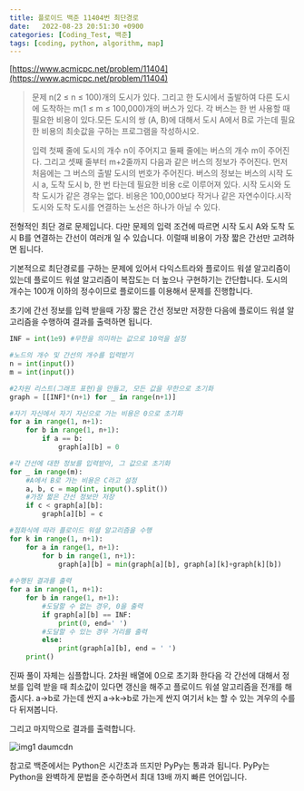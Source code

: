 ```yaml
---
title: 플로이드 백준 11404번 최단경로
date:   2022-08-23 20:51:30 +0900
categories: [Coding_Test, 백준]
tags: [coding, python, algorithm, map]
---
```


[https://www.acmicpc.net/problem/11404](https://www.acmicpc.net/problem/11404)

> 문제
> n(2 ≤ n ≤ 100)개의 도시가 있다. 그리고 한 도시에서 출발하여 다른 도시에 도착하는 m(1 ≤ m ≤ 100,000)개의 버스가 있다. 각 버스는 한 번 사용할 때 필요한 비용이 있다.모든 도시의 쌍 (A, B)에 대해서 도시 A에서 B로 가는데 필요한 비용의 최솟값을 구하는 프로그램을 작성하시오.
> 
> 입력
> 첫째 줄에 도시의 개수 n이 주어지고 둘째 줄에는 버스의 개수 m이 주어진다. 그리고 셋째 줄부터 m+2줄까지 다음과 같은 버스의 정보가 주어진다. 먼저 처음에는 그 버스의 출발 도시의 번호가 주어진다. 버스의 정보는 버스의 시작 도시 a, 도착 도시 b, 한 번 타는데 필요한 비용 c로 이루어져 있다. 시작 도시와 도착 도시가 같은 경우는 없다. 비용은 100,000보다 작거나 같은 자연수이다.시작 도시와 도착 도시를 연결하는 노선은 하나가 아닐 수 있다.

전형적인 최단 경로 문제입니다. 다만 문제의 입력 조건에 따르면 시작 도시 A와 도착 도시 B를 연결하는 간선이 여러개 일 수 있습니다. 이럴때 비용이 가장 짧은 간선만 고려하면 됩니다.

기본적으로 최단경로를 구하는 문제에 있어서 다익스트라와 플로이드 워셜 알고리즘이 있는데 플로이드 워셜 알고리즘이 복잡도는 더 높으나 구현하기는 간단합니다. 도시의 개수는 100개 이하의 정수이므로 플로이드를 이용해서 문제를 진행합니다.

초기에 간선 정보를 입력 받을때 가장 짧은 간선 정보만 저장한 다음에 플로이드 워셜 알고리즘을 수행하여 결과를 출력하면 됩니다.

```py
INF = int(1e9) #무한을 의미하는 값으로 10억을 설정

#노드의 개수 및 간선의 개수를 입력받기
n = int(input())
m = int(input())

#2차원 리스트(그래프 표현)을 만들고, 모든 값을 무한으로 초기화
graph = [[INF]*(n+1) for _ in range(n+1)]

#자기 자신에서 자기 자신으로 가는 비용은 0으로 초기화
for a in range(1, n+1):
    for b in range(1, n+1):
        if a == b:
            graph[a][b] = 0

#각 간선에 대한 정보를 입력받아, 그 값으로 초기화
for _ in range(m):
    #A에서 B로 가는 비용은 C라고 설정
    a, b, c = map(int, input().split())
    #가장 짧은 간선 정보만 저장
    if c < graph[a][b]:
        graph[a][b] = c

#점화식에 따라 플로이드 워셜 알고리즘을 수행
for k in range(1, n+1):
    for a in range(1, n+1):
        for b in range(1, n+1):
            graph[a][b] = min(graph[a][b], graph[a][k]+graph[k][b])
            
#수행된 결과를 출력
for a in range(1, n+1):
    for b in range(1, n+1):
        #도달할 수 없는 경우, 0을 출력
        if graph[a][b] == INF:
            print(0, end=' ')
        #도달할 수 있는 경우 거리를 출력
        else:
            print(graph[a][b], end = ' ')
    print()
```

진짜 풀이 자체는 심플합니다. 2차원 배열에 0으로 초기화 한다음 각 간선에 대해서 정보를 입력 받을 때 최소값이 있다면 갱신을 해주고 플로이드 워셜 알고리즘을 전개를 해줍시다. a->b로 가는데 싼지 a->k->b로 가는게 싼지 여기서 k는 할 수 있는 겨우의 수를 다 뒤져봅니다.

그리고 마지막으로 결과를 출력합니다.

![img1 daumcdn](https://user-images.githubusercontent.com/85277660/211133801-2aca5454-2275-41ae-b1d2-68662e13b21e.png)

참고로 백준에서는 Python은 시간초과 뜨지만 PyPy는 통과과 됩니다. PyPy는 Python을 완벽하게 문법을 준수하면서 최대 13배 까지 빠른 언어입니다.